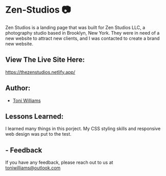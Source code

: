 # Zen-Studios 📷 

Zen Studios is a landing page that was built for Zen Studios LLC, a photography studio based in Brooklyn, New York. They were in need of a new website to attract new clients, and I was contacted to create a brand new website.


## View The Live Site Here: 
https://thezenstudios.netlify.app/

## Author:
- [Toni Williams](https://toniwilliams.netlify.app)

## Lessons Learned:
I learned many things in this porject. My CSS styling skills and responsive web design was put to the test.


## - Feedback

If you have any feedback, please reach out to us at toniwilliams@outlook.com
